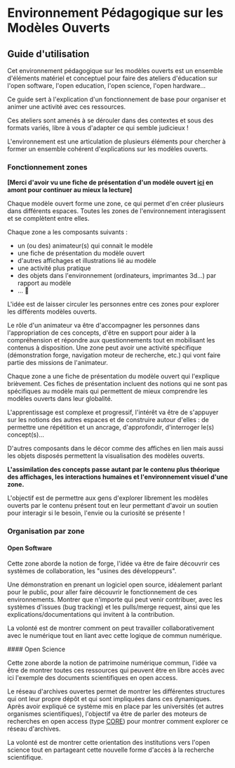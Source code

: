 # Environnement Pédagogique sur les Modèles Ouverts

## Guide d'utilisation

Cet environnement pédagogique sur les modèles ouverts est un ensemble d'éléments matériel et conceptuel
pour faire des ateliers d'éducation sur l'open software, l'open education, l'open science, l'open hardware...

Ce guide sert à l'explication d'un fonctionnement de base pour organiser et animer une activité avec ces ressources.

Ces ateliers sont amenés à se dérouler dans des contextes et sous des formats variés,
libre à vous d'adapter ce qui semble judicieux !

L'environnement est une articulation de plusieurs éléments pour chercher à former un ensemble cohérent
d'explications sur les modèles ouverts.

### Fonctionnement zones

**[Merci d'avoir vu une fiche de présentation d'un modèle ouvert [ici](sources/) en amont pour continuer au mieux la lecture]**

Chaque modèle ouvert forme une zone, ce qui permet d'en créer plusieurs dans différents espaces. Toutes
les zones de l'environnement interagissent et se complètent entre elles.

Chaque zone a les composants suivants :
- un (ou des) animateur(s) qui connait le modèle
- une fiche de présentation du modèle ouvert
- d'autres affichages et illustrations lié au modèle
- une activité plus pratique
- des objets dans l'environnement (ordinateurs, imprimantes 3d...) par rapport au modèle
- ... 🤷

L'idée est de laisser circuler les personnes entre ces zones pour explorer les différents modèles ouverts.

Le rôle d'un animateur va être d'accompagner les personnes dans l'appropriation de ces concepts,
d'être en support pour aider à la compréhension et répondre aux questionnements tout en mobilisant les contenus à disposition.
Une zone peut avoir une activité spécifique (démonstration forge, navigation moteur de recherche, etc.) qui vont faire partie
des missions de l'animateur.

Chaque zone a une fiche de présentation du modèle ouvert qui l'explique brièvement. Ces fiches de présentation incluent
des notions qui ne sont pas spécifiques au modèle mais qui permettent de mieux comprendre les modèles ouverts dans leur
globalité.

L'apprentissage est complexe et progressif, l'intérêt va être de s'appuyer sur les notions des autres espaces
et de construire autour d'elles : de permettre une répétition et un ancrage, d'approfondir, d'interroger le(s) concept(s)...

D'autres composants dans le décor comme des affiches en lien mais aussi les objets disposés permettent la
visualisation des modèles ouverts.

**L'assimilation des concepts passe autant par le contenu plus théorique des affichages, les interactions humaines et
l'environnement visuel d'une zone.**

L'objectif est de permettre aux gens d'explorer librement les modèles ouverts par le contenu présent tout
en leur permettant d'avoir un soutien pour interagir si le besoin, l'envie ou la curiosité se présente !

### Organisation par zone

#### Open Software

Cette zone aborde la notion de forge, l'idée va être de faire découvrir ces systèmes de collaboration, les "usines des développeurs".

Une démonstration en prenant un logiciel open source, idéalement parlant pour le public, pour aller faire découvrir le
fonctionnement de ces environnements. Montrer que n'importe qui peut venir contribuer, avec les systèmes d'issues (bug tracking)
et les pulls/merge request, ainsi que les explications/documentations qui invitent à la contribution.

La volonté est de montrer comment on peut travailler collaborativement avec le numérique tout en liant avec cette logique de commun numérique.

#### Open Science

Cette zone aborde la notion de patrimoine numérique commun, l'idée va être de montrer toutes ces ressources qui peuvent être en libre
accès avec ici l'exemple des documents scientifiques en open access.

Le réseau d'archives ouvertes permet de montrer les différentes structures qui ont leur propre dépôt et qui sont impliquées dans
ces dynamiques. Après avoir expliqué ce système mis en place par les universités (et autres organismes scientifiques), l'objectif
va être de parler des moteurs de recherches en open access (type [CORE](https://core.ac.uk/)) pour montrer comment explorer ce réseau d'archives.

La volonté est de montrer cette orientation des institutions vers l'open science tout en partageant cette nouvelle
forme d'accès à la recherche scientifique.
